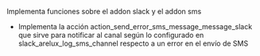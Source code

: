 Implementa funciones sobre el addon slack y el addon sms

- Implementa la acción action_send_error_sms_message_message_slack que sirve para notificar al canal según lo configurado en slack_arelux_log_sms_channel respecto a un error en el envío de SMS
